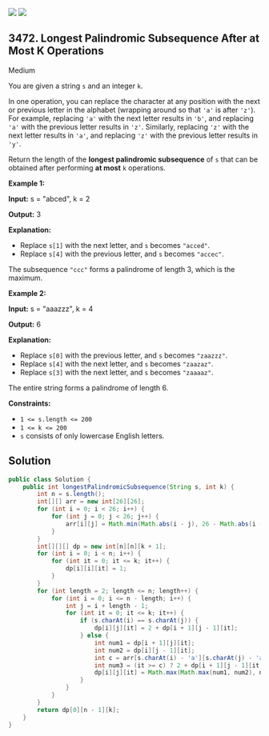 [![](https://img.shields.io/github/stars/javadev/LeetCode-in-Java?label=Stars&style=flat-square)](https://github.com/javadev/LeetCode-in-Java)
[![](https://img.shields.io/github/forks/javadev/LeetCode-in-Java?label=Fork%20me%20on%20GitHub%20&style=flat-square)](https://github.com/javadev/LeetCode-in-Java/fork)

## 3472\. Longest Palindromic Subsequence After at Most K Operations

Medium

You are given a string `s` and an integer `k`.

In one operation, you can replace the character at any position with the next or previous letter in the alphabet (wrapping around so that `'a'` is after `'z'`). For example, replacing `'a'` with the next letter results in `'b'`, and replacing `'a'` with the previous letter results in `'z'`. Similarly, replacing `'z'` with the next letter results in `'a'`, and replacing `'z'` with the previous letter results in `'y'`.

Return the length of the **longest palindromic subsequence** of `s` that can be obtained after performing **at most** `k` operations.

**Example 1:**

**Input:** s = "abced", k = 2

**Output:** 3

**Explanation:**

*   Replace `s[1]` with the next letter, and `s` becomes `"acced"`.
*   Replace `s[4]` with the previous letter, and `s` becomes `"accec"`.

The subsequence `"ccc"` forms a palindrome of length 3, which is the maximum.

**Example 2:**

**Input:** s = "aaazzz", k = 4

**Output:** 6

**Explanation:**

*   Replace `s[0]` with the previous letter, and `s` becomes `"zaazzz"`.
*   Replace `s[4]` with the next letter, and `s` becomes `"zaazaz"`.
*   Replace `s[3]` with the next letter, and `s` becomes `"zaaaaz"`.

The entire string forms a palindrome of length 6.

**Constraints:**

*   `1 <= s.length <= 200`
*   `1 <= k <= 200`
*   `s` consists of only lowercase English letters.

## Solution

```java
public class Solution {
    public int longestPalindromicSubsequence(String s, int k) {
        int n = s.length();
        int[][] arr = new int[26][26];
        for (int i = 0; i < 26; i++) {
            for (int j = 0; j < 26; j++) {
                arr[i][j] = Math.min(Math.abs(i - j), 26 - Math.abs(i - j));
            }
        }
        int[][][] dp = new int[n][n][k + 1];
        for (int i = 0; i < n; i++) {
            for (int it = 0; it <= k; it++) {
                dp[i][i][it] = 1;
            }
        }
        for (int length = 2; length <= n; length++) {
            for (int i = 0; i <= n - length; i++) {
                int j = i + length - 1;
                for (int it = 0; it <= k; it++) {
                    if (s.charAt(i) == s.charAt(j)) {
                        dp[i][j][it] = 2 + dp[i + 1][j - 1][it];
                    } else {
                        int num1 = dp[i + 1][j][it];
                        int num2 = dp[i][j - 1][it];
                        int c = arr[s.charAt(i) - 'a'][s.charAt(j) - 'a'];
                        int num3 = (it >= c) ? 2 + dp[i + 1][j - 1][it - c] : 0;
                        dp[i][j][it] = Math.max(Math.max(num1, num2), num3);
                    }
                }
            }
        }
        return dp[0][n - 1][k];
    }
}
```